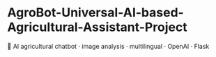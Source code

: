 # AgroBot-Universal-AI-based-Agricultural-Assistant-Project
🌾 AI agricultural chatbot · image analysis · multilingual · OpenAI · Flask
